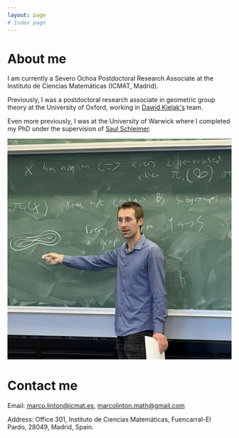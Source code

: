 ```yaml
---
layout: page
# Index page
---
```


# About me

I am currently a Severo Ochoa Postdoctoral Research Associate at the Instituto de Ciencias Matemáticas (ICMAT, Madrid).

Previously, I was a postdoctoral research associate in geometric group theory at the University of Oxford, working in [Dawid Kielak's](https://people.maths.ox.ac.uk/kielak/) team.

Even more previously, I was at the University of Warwick where I completed my PhD under the supervision of [Saul Schleimer](https://sschleimer.warwick.ac.uk/).

![photo](/img/Website_photo.jpg)

# Contact me

Email: marco.linton@icmat.es, marcolinton.math@gmail.com

Address: Office 301, Instituto de Ciencias Matemáticas, Fuencarral-El Pardo, 28049, Madrid, Spain.
